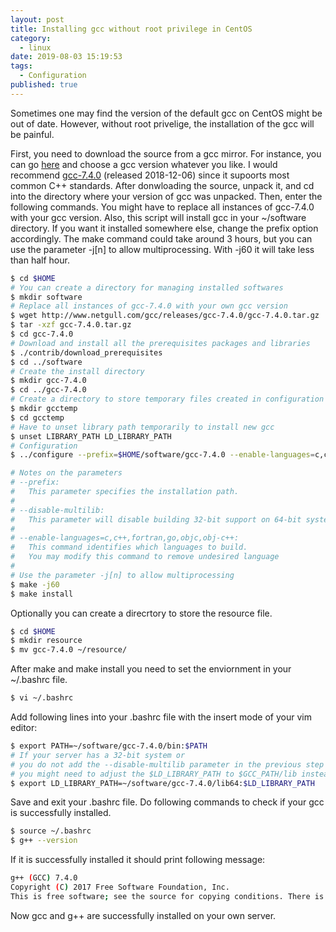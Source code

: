 ```yaml
---
layout: post
title: Installing gcc without root privilege in CentOS
category:
  - linux
date: 2019-08-03 15:19:53
tags: 
  - Configuration
published: true
---
```


Sometimes one may find the version of the default gcc on CentOS might be out of date. However, without root privelige, the installation of the gcc will be painful.

<!-- more -->

First, you need to download the source from a gcc mirror. For instance, you can go [here](http://www.netgull.com/gcc/releases/) and choose a gcc version whatever you like. I would recommend [gcc-7.4.0](http://www.netgull.com/gcc/releases/gcc-7.4.0/) (released 2018-12-06) since it supoorts most common C++ standards. After donwloading the source, unpack it, and cd into the directory where your version of gcc was unpacked. Then, enter the following commands. You might have to replace all instances of gcc-7.4.0 with your gcc version. Also, this script will install gcc in your ~/software directory. If you want it installed somewhere else, change the prefix option accordingly.  The make command could take around 3 hours, but you can use the parameter -j[n] to allow multiprocessing. With -j60 it will take less than half hour. 

```sh
$ cd $HOME
# You can create a directory for managing installed softwares
$ mkdir software
# Replace all instances of gcc-7.4.0 with your own gcc version
$ wget http://www.netgull.com/gcc/releases/gcc-7.4.0/gcc-7.4.0.tar.gz
$ tar -xzf gcc-7.4.0.tar.gz
$ cd gcc-7.4.0
# Download and install all the prerequisites packages and libraries
$ ./contrib/download_prerequisites 
$ cd ../software
# Create the install directory
$ mkdir gcc-7.4.0
$ cd ../gcc-7.4.0
# Create a directory to store temporary files created in configuration
$ mkdir gcctemp
$ cd gcctemp
# Have to unset library path temporarily to install new gcc
$ unset LIBRARY_PATH LD_LIBRARY_PATH
# Configuration
$ ../configure --prefix=$HOME/software/gcc-7.4.0 --enable-languages=c,c++,fortran,go --disable-multilib

# Notes on the parameters
# --prefix:
#   This parameter specifies the installation path.
#
# --disable-multilib: 
#   This parameter will disable building 32-bit support on 64-bit systems.
#
# --enable-languages=c,c++,fortran,go,objc,obj-c++: 
#   This command identifies which languages to build. 
#   You may modify this command to remove undesired language
#
# Use the parameter -j[n] to allow multiprocessing
$ make -j60
$ make install
```

Optionally you can create a direcrtory to store the resource file.

```sh
$ cd $HOME
$ mkdir resource
$ mv gcc-7.4.0 ~/resource/
```

After make and make install you need to set the enviornment in your ~/.bashrc file. 

```sh
$ vi ~/.bashrc
```

Add following lines into your .bashrc file with the insert mode of your vim editor:

```sh
$ export PATH=~/software/gcc-7.4.0/bin:$PATH
# If your server has a 32-bit system or 
# you do not add the --disable-multilib parameter in the previous step 
# you might need to adjust the $LD_LIBRARY_PATH to $GCC_PATH/lib instead of $GCC_PATH/lib64
$ export LD_LIBRARY_PATH=~/software/gcc-7.4.0/lib64:$LD_LIBRARY_PATH
```
Save and exit your .bashrc file. Do following commands to check if your gcc is successfully installed.  
```sh
$ source ~/.bashrc
$ g++ --version
```

If it is successfully installed it should print following message:
```sh
g++ (GCC) 7.4.0
Copyright (C) 2017 Free Software Foundation, Inc.
This is free software; see the source for copying conditions. There is NO warranty; not even for MERCHANTABILITY or FITNESS FOR A PARTICULAR PURPOSE.
```

Now gcc and g++ are successfully installed on your own server.

